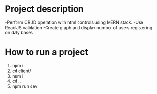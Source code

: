 # Project description
-Perform CRUD operation with html controls using MERN stack.
-Use ReactJS validation
-Create graph and display number of users registering on daly bases

# How to run a project
1) npm i
2) cd client/
3) npm i
4) cd ..
5) npm run dev
